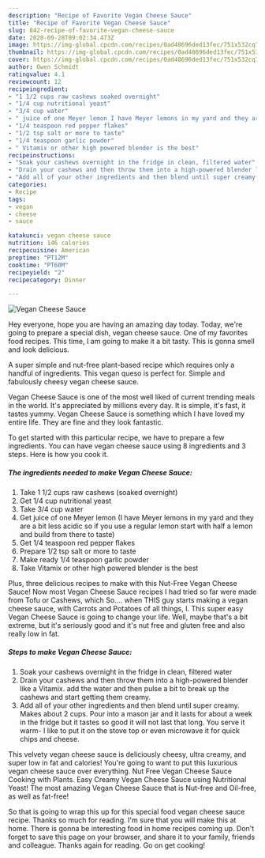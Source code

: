 ```yaml
---
description: "Recipe of Favorite Vegan Cheese Sauce"
title: "Recipe of Favorite Vegan Cheese Sauce"
slug: 842-recipe-of-favorite-vegan-cheese-sauce
date: 2020-09-28T09:02:34.473Z
image: https://img-global.cpcdn.com/recipes/0ad48696ded13fec/751x532cq70/vegan-cheese-sauce-recipe-main-photo.jpg
thumbnail: https://img-global.cpcdn.com/recipes/0ad48696ded13fec/751x532cq70/vegan-cheese-sauce-recipe-main-photo.jpg
cover: https://img-global.cpcdn.com/recipes/0ad48696ded13fec/751x532cq70/vegan-cheese-sauce-recipe-main-photo.jpg
author: Owen Schmidt
ratingvalue: 4.1
reviewcount: 12
recipeingredient:
- "1 1/2 cups raw cashews soaked overnight"
- "1/4 cup nutritional yeast"
- "3/4 cup water"
- " juice of one Meyer lemon I have Meyer lemons in my yard and they are a bit less acidic so if you use a regular lemon start with half a lemon and build from there to taste"
- "1/4 teaspoon red pepper flakes"
- "1/2 tsp salt or more to taste"
- "1/4 teaspoon garlic powder"
- " Vitamix or other high powered blender is the best"
recipeinstructions:
- "Soak your cashews overnight in the fridge in clean, filtered water"
- "Drain your cashews and then throw them into a high-powered blender like a Vitamix. add the water and then pulse a bit to break up the cashews and start getting them creamy."
- "Add all of your other ingredients and then blend until super creamy. Makes about 2 cups. Pour into a mason jar and it lasts for about a week in the fridge but it tastes so good it will not last that long. You serve it warm- I like to put it on the stove top or even microwave it for quick chips and cheese."
categories:
- Recipe
tags:
- vegan
- cheese
- sauce

katakunci: vegan cheese sauce 
nutrition: 146 calories
recipecuisine: American
preptime: "PT12M"
cooktime: "PT60M"
recipeyield: "2"
recipecategory: Dinner

---
```



![Vegan Cheese Sauce](https://img-global.cpcdn.com/recipes/0ad48696ded13fec/751x532cq70/vegan-cheese-sauce-recipe-main-photo.jpg)

Hey everyone, hope you are having an amazing day today. Today, we're going to prepare a special dish, vegan cheese sauce. One of my favorites food recipes. This time, I am going to make it a bit tasty. This is gonna smell and look delicious.

A super simple and nut-free plant-based recipe which requires only a handful of ingredients. This vegan queso is perfect for. Simple and fabulously cheesy vegan cheese sauce.

Vegan Cheese Sauce is one of the most well liked of current trending meals in the world. It's appreciated by millions every day. It is simple, it's fast, it tastes yummy. Vegan Cheese Sauce is something which I have loved my entire life. They are fine and they look fantastic.


To get started with this particular recipe, we have to prepare a few ingredients. You can have vegan cheese sauce using 8 ingredients and 3 steps. Here is how you cook it.

<!--inarticleads1-->

##### The ingredients needed to make Vegan Cheese Sauce:

1. Take 1 1/2 cups raw cashews (soaked overnight)
1. Get 1/4 cup nutritional yeast
1. Take 3/4 cup water
1. Get  juice of one Meyer lemon (I have Meyer lemons in my yard and they are a bit less acidic so if you use a regular lemon start with half a lemon and build from there to taste)
1. Get 1/4 teaspoon red pepper flakes
1. Prepare 1/2 tsp salt or more to taste
1. Make ready 1/4 teaspoon garlic powder
1. Take  Vitamix or other high powered blender is the best


Plus, three delicious recipes to make with this Nut-Free Vegan Cheese Sauce! Now most Vegan Cheese Sauce recipes I had tried so far were made from Tofu or Cashews, which So…. when THIS guy starts making a vegan cheese sauce, with Carrots and Potatoes of all things, I. This super easy Vegan Cheese Sauce is going to change your life. Well, maybe that&#39;s a bit extreme, but it&#39;s seriously good and it&#39;s nut free and gluten free and also really low in fat. 

<!--inarticleads2-->

##### Steps to make Vegan Cheese Sauce:

1. Soak your cashews overnight in the fridge in clean, filtered water
1. Drain your cashews and then throw them into a high-powered blender like a Vitamix. add the water and then pulse a bit to break up the cashews and start getting them creamy.
1. Add all of your other ingredients and then blend until super creamy. Makes about 2 cups. Pour into a mason jar and it lasts for about a week in the fridge but it tastes so good it will not last that long. You serve it warm- I like to put it on the stove top or even microwave it for quick chips and cheese.


This velvety vegan cheese sauce is deliciously cheesy, ultra creamy, and super low in fat and calories! You&#39;re going to want to put this luxurious vegan cheese sauce over everything. Nut Free Vegan Cheese Sauce Cooking with Plants. Easy Creamy Vegan Cheese Sauce using Nutritional Yeast! The most amazing Vegan Cheese Sauce that is Nut-free and Oil-free, as well as fat-free! 

So that is going to wrap this up for this special food vegan cheese sauce recipe. Thanks so much for reading. I'm sure that you will make this at home. There is gonna be interesting food in home recipes coming up. Don't forget to save this page on your browser, and share it to your family, friends and colleague. Thanks again for reading. Go on get cooking!
